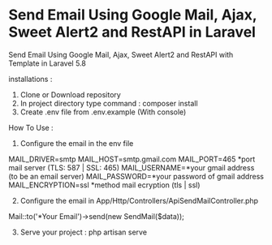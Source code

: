 # Send Email Using Google Mail, Ajax, Sweet Alert2 and RestAPI in Laravel

Send Email Using Google Mail, Ajax, Sweet Alert2 and RestAPI with Template in Laravel 5.8

installations : 
1. Clone or Download repository
2. In project directory type command : composer install
3. Create .env file from .env.example (With console)

How To Use :
1. Configure the email in the env file

MAIL_DRIVER=smtp
MAIL_HOST=smtp.gmail.com
MAIL_PORT=465 *port mail server (TLS: 587 | SSL: 465)
MAIL_USERNAME=*your gmail address (to be an email server)
MAIL_PASSWORD=*your password of gmail address
MAIL_ENCRYPTION=ssl *method mail ecryption (tls | ssl) 

2. Configure the email in App/Http/Controllers/ApiSendMailController.php

Mail::to('*Your Email')->send(new SendMail($data));

3. Serve your project : php artisan serve
